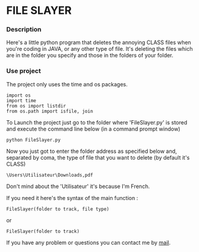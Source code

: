 # FILE SLAYER

### Description
Here's a little python program that deletes the annoying CLASS files when you're coding in JAVA, or any other type of file. It's deleting the files which are in the folder you specify and those in the folders of your folder.  

### Use project

The project only uses the time and os packages.
```
import os
import time
from os import listdir
from os.path import isfile, join
```
To Launch the project just go to the folder where 'FileSlayer.py' is stored and execute the command line below (in a command prompt window)
```
python FileSlayer.py
```
Now you just got to enter the folder address as specified below and, separated by coma, the type of file that you want to delete (by default it's CLASS)
```
\Users\Utilisateur\Downloads,pdf
```
Don't mind about the 'Utilisateur' it's because I'm French.

If you need it here's the syntax of the main function :
```
FileSlayer(folder to track, file type)
```
or
```
FileSlayer(folder to track)
```

If you have any problem or questions you can contact me by [mail](poire.erwan2005@gmail.com).
